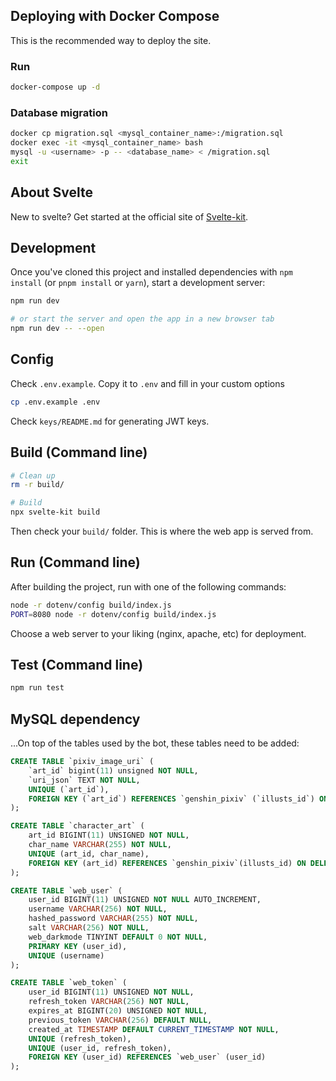 ## Deploying with Docker Compose

This is the recommended way to deploy the site.

### Run

```bash
docker-compose up -d
```

### Database migration

```bash
docker cp migration.sql <mysql_container_name>:/migration.sql
docker exec -it <mysql_container_name> bash
mysql -u <username> -p -- <database_name> < /migration.sql
exit
```


## About Svelte

New to svelte? Get started at the official site of [Svelte-kit](https://kit.svelte.dev/).

## Development

Once you've cloned this project and installed dependencies with `npm install` (or `pnpm install` or `yarn`), start a development server:

```bash
npm run dev

# or start the server and open the app in a new browser tab
npm run dev -- --open
```

## Config

Check `.env.example`. Copy it to `.env` and fill in your custom options

```bash
cp .env.example .env
```

Check `keys/README.md` for generating JWT keys.

## Build (Command line)

```bash
# Clean up
rm -r build/

# Build
npx svelte-kit build
```

Then check your `build/` folder. This is where the web app is served from.

## Run (Command line)

After building the project, run with one of the following commands:

```bash
node -r dotenv/config build/index.js
PORT=8080 node -r dotenv/config build/index.js
```

Choose a web server to your liking (nginx, apache, etc) for deployment.

## Test (Command line)

```bash
npm run test
```


## MySQL dependency

...On top of the tables used by the bot, these tables need to be added:

```sql
CREATE TABLE `pixiv_image_uri` (
    `art_id` bigint(11) unsigned NOT NULL,
    `uri_json` TEXT NOT NULL,
    UNIQUE (`art_id`),
    FOREIGN KEY (`art_id`) REFERENCES `genshin_pixiv` (`illusts_id`) ON DELETE CASCADE
);
```

```sql
CREATE TABLE `character_art` (
    art_id BIGINT(11) UNSIGNED NOT NULL,
    char_name VARCHAR(255) NOT NULL,
    UNIQUE (art_id, char_name),
    FOREIGN KEY (art_id) REFERENCES `genshin_pixiv`(illusts_id) ON DELETE CASCADE
);
```

```sql
CREATE TABLE `web_user` (
    user_id BIGINT(11) UNSIGNED NOT NULL AUTO_INCREMENT,
    username VARCHAR(256) NOT NULL,
    hashed_password VARCHAR(255) NOT NULL,
    salt VARCHAR(256) NOT NULL,
    web_darkmode TINYINT DEFAULT 0 NOT NULL,
    PRIMARY KEY (user_id),
    UNIQUE (username)
);
```

```sql
CREATE TABLE `web_token` (
    user_id BIGINT(11) UNSIGNED NOT NULL,
    refresh_token VARCHAR(256) NOT NULL,
    expires_at BIGINT(20) UNSIGNED NOT NULL,
    previous_token VARCHAR(256) DEFAULT NULL,
    created_at TIMESTAMP DEFAULT CURRENT_TIMESTAMP NOT NULL,
    UNIQUE (refresh_token),
    UNIQUE (user_id, refresh_token),
    FOREIGN KEY (user_id) REFERENCES `web_user` (user_id)
);
```
